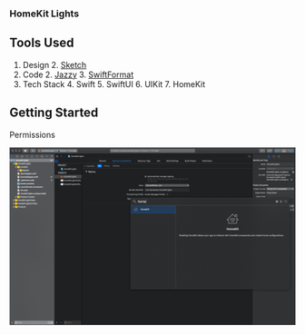 ### HomeKit Lights


## Tools Used
1. Design 
	2. [Sketch](https://www.sketch.com)
3. Code
	2. [Jazzy](https://github.com/realm/jazzy)
	3. [SwiftFormat](https://github.com/nicklockwood/SwiftFormat)
3. Tech Stack
	4. Swift
	5. SwiftUI
	6. UIKit
	7. HomeKit


## Getting Started

Permissions 

![Permissions](assets/images/image1.png)